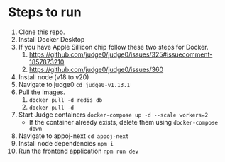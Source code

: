 # Steps to run

1. Clone this repo.
2. Install Docker Desktop
3. If you have Apple Sillicon chip follow these two steps for Docker.
   1. https://github.com/judge0/judge0/issues/325#issuecomment-1857873210
   2. https://github.com/judge0/judge0/issues/360
4. Install node (v18 to v20)
5. Navigate to judge0 `cd judge0-v1.13.1`
6. Pull the images.
   1. `docker pull -d redis db`
   2. `docker pull -d`
7. Start Judge containers `docker-compose up -d --scale workers=2`
   - If the container already exists, delete them using `docker-compose down`
8. Navigate to appoj-next `cd appoj-next`
9. Install node dependencies `npm i`
10. Run the frontend application `npm run dev`
